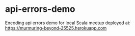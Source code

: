 # api-errors-demo
Encoding api errors demo for local Scala meetup
deployed at: https://murmuring-beyond-25525.herokuapp.com
